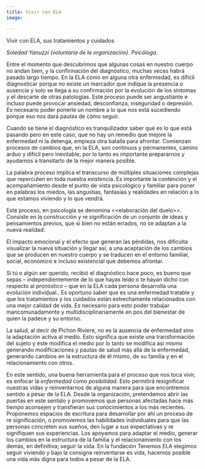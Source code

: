 ```yaml
---
title: Vivir con ELA
image: 

---
```


<p class="f4 b lh-title mb2 primary pt4">Vivir con ELA, sus tratamientos y cuidados</p>

_Soledad Yanuzzi (voluntaria de la organización). Psicóloga._


Entre el momento que descubrimos que algunas cosas en nuestro cuerpo no andan bien, y la confirmación del diagnóstico, muchas veces habrá pasado largo tiempo. En la ELA como en alguna otra enfermedad, es difícil diagnosticar porque no existe un marcador que indique la presencia o ausencia y solo se llega a su confirmación por la evolución de los síntomas y el descarte de otras patologías. Este proceso puede ser angustiante e incluso puede provocar ansiedad, desconfianza, inseguridad o depresión. Es necesario poder ponerle un nombre a lo que nos está sucediendo porque eso nos dará pautas de cómo seguir.

Cuando se tiene el diagnóstico es tranquilizador saber qué es lo que está pasando  pero en este caso, que no hay un remedio que mejore la enfermedad ni la detenga, empieza otra batalla para afrontar. Comienzan procesos de cambios que, en la ELA, son continuos y permanentes, camino arduo y difícil pero inevitable, por lo tanto es importante prepararnos y ayudarnos a transitarlo de la mejor manera posible.

La palabra proceso implica el transcurso de múltiples situaciones complejas que repercuten en toda nuestra existencia. Es importante la contención y el acompañamiento desde el punto de vista psicológico y familiar para poner en palabras los miedos, las angustias, fantasías y realidades en relación a lo que estamos viviendo y lo que vendrá.

Este proceso, en psicología se denomina <<elaboración del duelo>>. Consiste en la construcción y re significación de un conjunto de ideas y pensamientos previos, que si bien no están errados, no se adaptan a la nueva realidad.

El impacto emocional y el efecto que generan las pérdidas, nos dificulta visualizar la nueva situación y llegar así, a una aceptación de los cambios que se producen en nuestro cuerpo y se traducen en el entorno familiar, social, económico e incluso existencial que debemos afrontar.

Si tú o algún ser querido, recibió el diagnóstico hace poco, es bueno que sepas – independientemente de lo que hayas leído o te hayan dicho con respecto al pronóstico – que en la ELA cada persona desarrolla una evolución individual.. Es oportuno saber que es una enfermedad tratable y que los tratamientos y los cuidados están estrechamente relacionados con una mejor calidad de vida. Es necesario para esto poder trabajar mancomunadamente y multidisciplinariamente en pos del bienestar de quien la padece y su entorno.

La salud, al decir de Pichon Riviere, no es la ausencia de enfermedad sino la adaptación activa al medio. Esto significa que existe una transformación del sujeto y éste modifica el medio por lo tanto se modifica así mismo generando modificaciones y pautas de salud más allá de la enfermedad, generando cambios en la estructura de él mismo, de su familia y en el relacionamiento con otros.

En este sentido, una buena herramienta para el proceso que nos toca vivir, es enfocar la _enfermedad_ como _posibilidad_. Esto permitirá resignificar nuestras vidas y reinventarnos de alguna manera para que encontremos sentido a pesar de la ELA. Desde la organización, pretendemos abrir las puertas en este sentido y promovemos que personas afectadas hace más tiempo aconsejen y transfieran sus conocimientos a los más recientes. Proponemos espacios de escritura para desarrollar por ahí un proceso de re significación, o promovemos las habilidades individuales para que las personas concreten sus sueños, den lugar a sus expectativas y re signifiquen sus experiencias. Los apoyamos para adaptar el medio, generar los cambios en la estructura de la familia y el relacionamiento con los demás, en definitiva; seguir la vida. En la fundación Tenemos ELA elegimos seguir viviendo y bajo la consigna reinventarse es vida, hacemos posible una vida más digna para todos a pesar de la ELA.  

<!--
**Bibliografía**

Alizade, A (1995). Clínica con la muerte. Editorial Amorrotur. Bs. As. Argentina.
-->